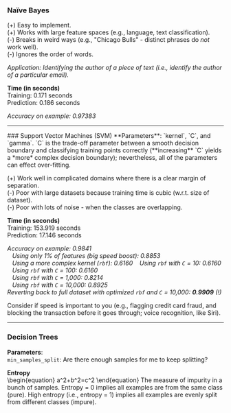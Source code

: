 ### Na&#239;ve Bayes
(+) Easy to implement.  
(+) Works with large feature spaces (e.g., language, text classification).  
(-) Breaks in weird ways (e.g., "Chicago Bulls" - distinct phrases do _not_ work well).  
(-) Ignores the order of words.  

_Application: Identifying the author of a piece of text (i.e., identify the author of a particular email)._

**Time (in seconds)**  
Training: 0.171 seconds  
Prediction: 0.186 seconds  

_Accuracy on example: 0.97383_

<hr>
### Support Vector Machines (SVM)
**Parameters**: `kernel`, `C`, and `gamma`.  
`C` is the trade-off parameter between a smooth decision boundary and classifying training points correctly (**increasing** `C` yields a *more* complex decision boundary); nevertheless, all of the parameters can effect over-fitting.

(+) Work well in complicated domains where there is a clear margin of separation.  
(-) Poor with large datasets because training time is cubic (w.r.t. size of dataset).  
(-) Poor with lots of noise - when the classes are overlapping.  

**Time (in seconds)**  
Training: 153.919 seconds  
Prediction: 17.146 seconds  

_Accuracy on example: 0.9841  
&nbsp;&nbsp;&nbsp;Using only 1% of features (big speed boost): 0.8853  
&nbsp;&nbsp;&nbsp;Using a more complex kernel (`rbf`): 0.6160
&nbsp;&nbsp;&nbsp;Using `rbf` with `C` = 10: 0.6160  
&nbsp;&nbsp;&nbsp;Using `rbf` with `C` = 100: 0.6160  
&nbsp;&nbsp;&nbsp;Using `rbf` with `C` = 1,000: 0.8214  
&nbsp;&nbsp;&nbsp;Using `rbf` with `C` = 10,000: 0.8925  
Reverting back to full dataset with optimized `rbf` and `C` = 10,000: **0.9909** (!)_

Consider if speed is important to you (e.g., flagging credit card fraud, and blocking the transaction before it goes through; voice recognition, like Siri).

<hr>

### Decision Trees
**Parameters**:  
`min_samples_split`: Are there enough samples for me to keep splitting?  

**Entropy**  
\begin{equation}
  a^2+b^2=c^2
\end{equation}
The measure of impurity in a bunch of samples. Entropy = 0 implies all examples are from the same class (pure).
High entropy (i.e., entropy = 1) implies all examples are evenly split from different classes (impure).
